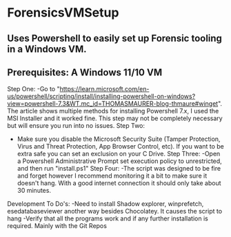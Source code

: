 # ForensicsVMSetup
Uses Powershell to easily set up Forensic tooling in a Windows VM. 
-----------------------------------------------------------------------
Prerequisites:
A Windows 11/10 VM
-----------------------------------------------------------------------
Step One:
-Go to "https://learn.microsoft.com/en-us/powershell/scripting/install/installing-powershell-on-windows?view=powershell-7.3&WT.mc_id=THOMASMAURER-blog-thmaure#winget". The article shows multiple methods for installing Powershell 7.x, I used the MSI Installer and it worked fine. This step may not be completely necessary but will ensure you run into no issues.
Step Two:
- Make sure you disable the Microsoft Security Suite (Tamper Protection, Virus and Threat Protection, App Browser Control, etc). If you want to be extra safe you can set an exclusion on your C Drive.
Step Three:
-Open a Powershell Administrative Prompt set execution policy to unrestricted, and then run "install.ps1"
Step Four:
-The script was designed to be fire and forget however I recommend monitoring it a bit to make sure it doesn't hang. With a good internet connection it should only take about 30 minutes.


Development To Do's:
-Need to install Shadow explorer, winprefetch, esedatabaseviewer another way besides Chocolatey. It causes the script to hang
-Verify that all the programs work and if any further installation is required. Mainly with the Git Repos


